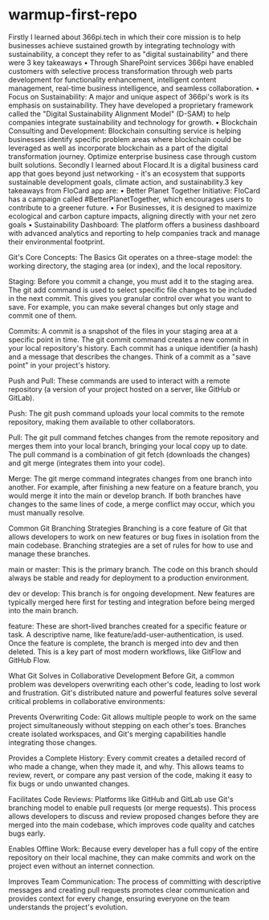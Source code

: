 # warmup-first-repo

Firstly I learned about 366pi.tech in which their core mission is to help businesses achieve sustained growth by integrating technology with sustainability, a concept they refer to as "digital sustainability" and there were 3 key takeaways
•	Through SharePoint services 366pi have enabled customers with selective process transformation through web parts development for functionality enhancement, intelligent content management, real-time business intelligence, and seamless collaboration.
•	Focus on Sustainability: A major and unique aspect of 366pi's work is its emphasis on sustainability. They have developed a proprietary framework called the "Digital Sustainability Alignment Model" (D-SAM) to help companies integrate sustainability and technology for growth.
•	Blockchain Consulting and Development: Blockchain consulting service is helping businesses identify specific problem areas where blockchain could be leveraged as well as incorporate blockchain as a part of the digital transformation journey. Optimize enterprise business case through custom built solutions.
Secondly I learned about Flocard.It is a digital business card app that goes beyond just networking - it's an ecosystem that supports sustainable development goals, climate action, and sustainability.3 key takeaways from FloCard app are:
•	Better Planet Together Initiative: FloCard has a campaign called #BetterPlanetTogether, which encourages users to contribute to a greener future.
•	For Businesses, it is designed to maximize ecological and carbon capture impacts, aligning directly with your net zero goals
•	Sustainability Dashboard: The platform offers a business dashboard with advanced analytics and reporting to help companies track and manage their environmental footprint.


Git's Core Concepts: The Basics
Git operates on a three-stage model: the working directory, the staging area (or index), and the local repository.

Staging: Before you commit a change, you must add it to the staging area. The git add command is used to select specific file changes to be included in the next commit. This gives you granular control over what you want to save. For example, you can make several changes but only stage and commit one of them.

Commits: A commit is a snapshot of the files in your staging area at a specific point in time. The git commit command creates a new commit in your local repository's history. Each commit has a unique identifier (a hash) and a message that describes the changes. Think of a commit as a "save point" in your project's history.

Push and Pull: These commands are used to interact with a remote repository (a version of your project hosted on a server, like GitHub or GitLab).

Push: The git push command uploads your local commits to the remote repository, making them available to other collaborators.

Pull: The git pull command fetches changes from the remote repository and merges them into your local branch, bringing your local copy up to date. The pull command is a combination of git fetch (downloads the changes) and git merge (integrates them into your code).

Merge: The git merge command integrates changes from one branch into another. For example, after finishing a new feature on a feature branch, you would merge it into the main or develop branch. If both branches have changes to the same lines of code, a merge conflict may occur, which you must manually resolve.

Common Git Branching Strategies
Branching is a core feature of Git that allows developers to work on new features or bug fixes in isolation from the main codebase. Branching strategies are a set of rules for how to use and manage these branches.

main or master: This is the primary branch. The code on this branch should always be stable and ready for deployment to a production environment.

dev or develop: This branch is for ongoing development. New features are typically merged here first for testing and integration before being merged into the main branch.

feature: These are short-lived branches created for a specific feature or task. A descriptive name, like feature/add-user-authentication, is used. Once the feature is complete, the branch is merged into dev and then deleted. This is a key part of most modern workflows, like GitFlow and GitHub Flow.

What Git Solves in Collaborative Development
Before Git, a common problem was developers overwriting each other's code, leading to lost work and frustration. Git's distributed nature and powerful features solve several critical problems in collaborative environments:

Prevents Overwriting Code: Git allows multiple people to work on the same project simultaneously without stepping on each other's toes. Branches create isolated workspaces, and Git's merging capabilities handle integrating those changes.

Provides a Complete History: Every commit creates a detailed record of who made a change, when they made it, and why. This allows teams to review, revert, or compare any past version of the code, making it easy to fix bugs or undo unwanted changes.

Facilitates Code Reviews: Platforms like GitHub and GitLab use Git's branching model to enable pull requests (or merge requests). This process allows developers to discuss and review proposed changes before they are merged into the main codebase, which improves code quality and catches bugs early.

Enables Offline Work: Because every developer has a full copy of the entire repository on their local machine, they can make commits and work on the project even without an internet connection.

Improves Team Communication: The process of committing with descriptive messages and creating pull requests promotes clear communication and provides context for every change, ensuring everyone on the team understands the project's evolution.
